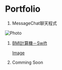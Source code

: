 # Portfolio
1. MessageChat聊天程式



![Photo](https://github.com/WeiFangChou/weifangchou.github.io/blob/main/resume/appimage.jpg?raw=true)


1. 	[BMI計算機－Swift](https://github.com/WeiFangChou/Portfolio/tree/main/BMI_%20calculator)

    [Image](https://weifang.github.io)




2. Comming Soon

 